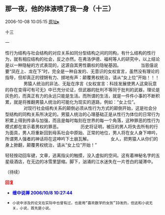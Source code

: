 ## 那一夜，他的体液喷了我一身（十三）
2006-10-08 10:05:15
[原址▸](http://www.fxgan.com/chan_time/2006_07_12/283.htm)


十三

一

性行为结构与社会结构的对应关系如同分型结构之间的同构，有什么结构的性行为，就有相应结构的社会，反之亦然。在弗洛伊德、福柯等人的研究中，以上结论是以一种隐秘的方式表现的，这源自其男性霸权的隐秘基因。 　　 　　当慈僖说要“凤在上、龙在下”时，完全是一种自发的、无意识的女权宣言，虽然没有理论的指导，但却真正的铿锵有力、掷地有声：颠覆男权统治，请从“女上位”开始！！！ 　　 　　男猿人统治的非法、无耻在序言《女权宣言：科技发展使男人这臭玩意的存在变得可有可无》中已充分论证，但武器的批判不等同于批判的武器，理论是灰色的，而真正有力的永远只能是生活。而所谓的生活，就是一件件小事的不断积累，就是将推翻男猿人统治的可能化为现实的道路，例如：“女上位”。 　　 　　对现行社会结构关系的颠倒必须从性行为方式的颠倒开始，这是社会分型结构的同构关系所决定的。男猿人统治的心理基础正是从性行为体位的日常行为积累上得到传承与加强，而且是每时每刻在世界的每一个角落，这种罪恶的性行为模式都在宣示着男权的罪恶。 　　 　　历史将证明，被压的男人将失去所有的行为面具，男人将重新回到母系社会中原始、正常的地位，男人将在女人身下呻吟，所谓男人强者的神话将在这呻吟下土崩瓦解。 　　 　　女人，把男猿人从你们的身上掀翻，颠覆男权统治，请从“女上位”开始！”

轻轻按动回车键，文章，逃离指尖的触摸，没入虚拟的空间。这有着神秘名字的五星级酒店，在无边的冰雪里瑟缩。脚下，汹涌的江水迷失在一片苍白的凝滞中。

（待续）




**<font color='red'>回复</font>**


- **<font color='blue'>缠中说禅 2006/10/8 10:27:44</font>**
- ```
  小说中涉及的论文在实际中也曾有过，也是用“喜欢数学的女孩”ID发的，但这和小说无关，小说，首先是小说。
  ```
